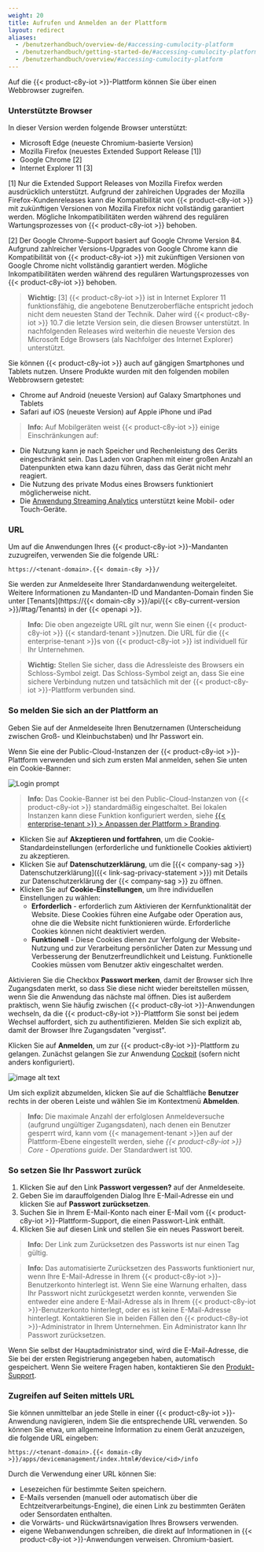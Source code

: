```yaml
---
weight: 20
title: Aufrufen und Anmelden an der Plattform
layout: redirect
aliases:
  - /benutzerhandbuch/overview-de/#accessing-cumulocity-platform
  - /benutzerhandbuch/getting-started-de/#accessing-cumulocity-platform
  - /benutzerhandbuch/overview/#accessing-cumulocity-platform
---
```


Auf die {{< product-c8y-iot >}}-Plattform können Sie über einen Webbrowser zugreifen.

### Unterstützte Browser

In dieser Version werden folgende Browser unterstützt:

* Microsoft Edge (neueste Chromium-basierte Version)
* Mozilla Firefox (neuestes Extended Support Release [1])
* Google Chrome [2]
* Internet Explorer 11 [3]

[1] Nur die Extended Support Releases von Mozilla Firefox werden ausdrücklich unterstützt. Aufgrund der zahlreichen Upgrades der Mozilla Firefox-Kundenreleases kann die Kompatibilität von {{< product-c8y-iot >}} mit zukünftigen Versionen von Mozilla Firefox nicht vollständig garantiert werden. Mögliche Inkompatibilitäten werden während des regulären Wartungsprozesses von {{< product-c8y-iot >}} behoben.

[2] Der Google Chrome-Support basiert auf Google Chrome Version 84. Aufgrund zahlreicher Versions-Upgrades von Google Chrome kann die Kompatibilität von {{< product-c8y-iot >}} mit zukünftigen Versionen von Google Chrome nicht vollständig garantiert werden. Mögliche Inkompatibilitäten werden während des regulären Wartungsprozesses von {{< product-c8y-iot >}} behoben.

>**Wichtig:** [3] {{< product-c8y-iot >}} ist in Internet Explorer 11 funktionsfähig, die angebotene Benutzeroberfläche entspricht jedoch nicht dem neuesten Stand der Technik. Daher wird {{< product-c8y-iot >}} 10.7 die letzte Version sein, die diesen Browser unterstützt. In nachfolgenden Releases wird weiterhin die neueste Version des Microsoft Edge Browsers (als Nachfolger des Internet Explorer) unterstützt.

Sie können {{< product-c8y-iot >}} auch auf gängigen Smartphones und Tablets nutzen. Unsere Produkte wurden mit den folgenden mobilen Webbrowsern getestet:

* Chrome auf Android (neueste Version) auf Galaxy Smartphones und Tablets
* Safari auf iOS (neueste Version) auf Apple iPhone und iPad

>**Info:** Auf Mobilgeräten weist {{< product-c8y-iot >}} einige Einschränkungen auf:
>
* Die Nutzung kann je nach Speicher und Rechenleistung des Geräts eingeschränkt sein. Das Laden von Graphen mit einer großen Anzahl an Datenpunkten etwa kann dazu führen, dass das Gerät nicht mehr reagiert.
* Die Nutzung des private Modus eines Browsers funktioniert möglicherweise nicht.
* Die [Anwendung Streaming Analytics](/apama/overview-analytics/) unterstützt keine Mobil- oder Touch-Geräte.

### URL

Um auf die Anwendungen Ihres {{< product-c8y-iot >}}-Mandanten zuzugreifen, verwenden Sie die folgende URL:

```http
https://<tenant-domain>.{{< domain-c8y >}}/
```

Sie werden zur Anmeldeseite Ihrer Standardanwendung weitergeleitet. Weitere Informationen zu Mandanten-ID und Mandanten-Domain finden Sie unter [Tenants](https://{{< domain-c8y >}}/api/{{< c8y-current-version >}}/#tag/Tenants) in der {{< openapi >}}.

>**Info:** Die oben angezeigte URL gilt nur, wenn Sie einen {{< product-c8y-iot >}} {{< standard-tenant >}}nutzen. Die URL für die {{< enterprise-tenant >}}s von {{< product-c8y-iot >}} ist individuell für Ihr Unternehmen.

> **Wichtig:** Stellen Sie sicher, dass die Adressleiste des Browsers ein Schloss-Symbol zeigt. Das Schloss-Symbol zeigt an, dass Sie eine sichere Verbindung nutzen und tatsächlich mit der {{< product-c8y-iot >}}-Plattform verbunden sind.

<a name="login"></a>
### So melden Sie sich an der Plattform an

Geben Sie auf der Anmeldeseite Ihren Benutzernamen (Unterscheidung zwischen Groß- und Kleinbuchstaben) und Ihr Passwort ein.

Wenn Sie eine der Public-Cloud-Instanzen der {{< product-c8y-iot >}}-Plattform verwenden und sich zum ersten Mal anmelden, sehen Sie unten ein Cookie-Banner:

<img src="/images/benutzerhandbuch/getting-started/getting-started-cookie-banner.png" alt="Login prompt">
<br>

> **Info:** Das Cookie-Banner ist bei den Public-Cloud-Instanzen von {{< product-c8y-iot >}} standardmäßig eingeschaltet. Bei lokalen Instanzen kann diese Funktion konfiguriert werden, siehe [{{< enterprise-tenant >}} > Anpassen der Plattform > Branding](/benutzerhandbuch/enterprise-tenant-de/#branding).

* Klicken Sie auf **Akzeptieren und fortfahren**, um die Cookie-Standardeinstellungen (erforderliche und funktionelle Cookies aktiviert) zu akzeptieren.
* Klicken Sie auf **Datenschutzerklärung**, um die [{{< company-sag >}} Datenschutzerklärung]({{< link-sag-privacy-statement >}}) mit Details zur Datenschutzerklärung der {{< company-sag >}} zu öffnen.
* Klicken Sie auf **Cookie-Einstellungen**, um Ihre individuellen Einstellungen zu wählen:
	* **Erforderlich** - erforderlich zum Aktivieren der Kernfunktionalität der Website. Diese Cookies führen eine Aufgabe oder Operation aus, ohne die die Website nicht funktionieren würde. Erforderliche Cookies können nicht deaktiviert werden.
	* **Funktionell** - Diese Cookies dienen zur Verfolgung der Website-Nutzung und zur Verarbeitung persönlicher Daten zur Messung und Verbesserung der Benutzerfreundlichkeit und Leistung. Funktionelle Cookies müssen vom Benutzer aktiv eingeschaltet werden.

Aktivieren Sie die Checkbox **Passwort merken**, damit der Browser sich Ihre Zugangsdaten merkt, so dass Sie diese nicht wieder bereitstellen müssen, wenn Sie die Anwendung das nächste mal öffnen. Dies ist außerdem praktisch, wenn Sie häufig zwischen {{< product-c8y-iot >}}-Anwendungen wechseln, da die {{< product-c8y-iot >}}-Plattform Sie sonst bei jedem Wechsel auffordert, sich zu authentifizieren. Melden Sie sich explizit ab, damit der Browser Ihre Zugangsdaten "vergisst".

Klicken Sie auf **Anmelden**, um zur {{< product-c8y-iot >}}-Plattform zu gelangen. Zunächst gelangen Sie zur Anwendung [Cockpit](/benutzerhandbuch/cockpit-de) (sofern nicht anders konfiguriert).

![image alt text](/images/benutzerhandbuch/cockpit/cockpit-home-screen.png)

Um sich explizit abzumelden, klicken Sie auf die Schaltfläche **Benutzer** rechts in der oberen Leiste und wählen Sie im Kontextmenü **Abmelden**.

>**Info:** Die maximale Anzahl der erfolglosen Anmeldeversuche (aufgrund ungültiger Zugangsdaten), nach denen ein Benutzer gesperrt wird, kann vom {{< management-tenant >}}en auf der Plattform-Ebene eingestellt werden, siehe *{{< product-c8y-iot >}} Core - Operations guide*. Der Standardwert ist 100.

<a name="reset-password"></a>
### So setzen Sie Ihr Passwort zurück

1. Klicken Sie auf den Link **Passwort vergessen?** auf der Anmeldeseite.
2. Geben Sie im darauffolgenden Dialog Ihre E-Mail-Adresse ein und klicken Sie auf **Passwort zurücksetzen**.
3. Suchen Sie in Ihrem E-Mail-Konto nach einer E-Mail vom {{< product-c8y-iot >}}-Plattform-Support, die einen Passwort-Link enthält.
4. Klicken Sie auf diesen Link und stellen Sie ein neues Passwort bereit.

> **Info:** Der Link zum Zurücksetzen des Passworts ist nur einen Tag gültig.

>**Info:** Das automatisierte Zurücksetzen des Passworts funktioniert nur, wenn Ihre E-Mail-Adresse in Ihrem {{< product-c8y-iot >}}-Benutzerkonto hinterlegt ist. Wenn Sie eine Warnung erhalten, dass Ihr Passwort nicht zurückgesetzt werden konnte, verwenden Sie entweder eine andere E-Mail-Adresse als in Ihrem {{< product-c8y-iot >}}-Benutzerkonto hinterlegt, oder es ist keine E-Mail-Adresse hinterlegt. Kontaktieren Sie in beiden Fällen den {{< product-c8y-iot >}}-Administrator in Ihrem Unternehmen. Ein Administrator kann Ihr Passwort zurücksetzen.
>
Wenn Sie selbst der Hauptadministrator sind, wird die E-Mail-Adresse, die Sie bei der ersten Registrierung angegeben haben, automatisch gespeichert. Wenn Sie weitere Fragen haben, kontaktieren Sie den [Produkt-Support](/welcome/contacting-support/).

<a name="URLs"></a>
### Zugreifen auf Seiten mittels URL

Sie können unmittelbar an jede Stelle in einer {{< product-c8y-iot >}}-Anwendung navigieren, indem Sie die entsprechende URL verwenden. So können Sie etwa, um allgemeine Information zu einem Gerät anzuzeigen, die folgende URL eingeben:

```http
https://<tenant-domain>.{{< domain-c8y >}}/apps/devicemanagement/index.html#/device/<id>/info
```

Durch die Verwendung einer URL können Sie:

*   Lesezeichen für bestimmte Seiten speichern.
*   E-Mails versenden (manuell oder automatisch über die Echtzeitverarbeitungs-Engine), die einen Link zu bestimmten Geräten oder Sensordaten enthalten.
*   die Vorwärts- und Rückwärtsnavigation Ihres Browsers verwenden.
*   eigene Webanwendungen schreiben, die direkt auf Informationen in {{< product-c8y-iot >}}-Anwendungen verweisen.
Chromium-basiert.
